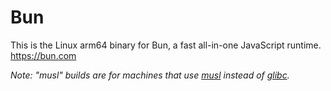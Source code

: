 # Bun

This is the Linux arm64 binary for Bun, a fast all-in-one JavaScript runtime. https://bun.com

_Note: "musl" builds are for machines that use [musl](https://musl.libc.org/) instead of [glibc](https://www.gnu.org/software/libc/)._
